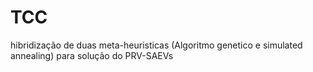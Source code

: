 # TCC
hibridização de duas meta-heuristicas (Algoritmo genetico e simulated annealing) para solução do PRV-SAEVs

